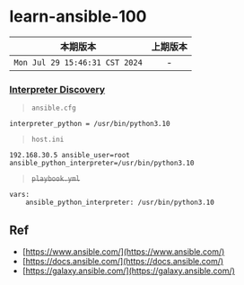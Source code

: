 # learn-ansible-100

|本期版本| 上期版本
|:---:|:---:
`Mon Jul 29 15:46:31 CST 2024` | -


### [Interpreter Discovery](https://docs.ansible.com/ansible-core/2.17/reference_appendices/interpreter_discovery.html)


> `ansible.cfg`

```
interpreter_python = /usr/bin/python3.10
```

> `host.ini`

```
192.168.30.5 ansible_user=root ansible_python_interpreter=/usr/bin/python3.10
```

> ~~`playbook.yml`~~

```
vars:
    ansible_python_interpreter: /usr/bin/python3.10
```    


## Ref

* [https://www.ansible.com/](https://www.ansible.com/)
* [https://docs.ansible.com/](https://docs.ansible.com/)
* [https://galaxy.ansible.com/](https://galaxy.ansible.com/)
